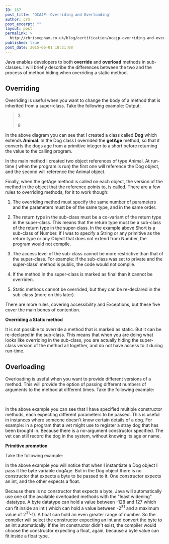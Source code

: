 ```yaml
---
ID: 167
post_title: 'OCAJP: Overriding and Overloading'
author: crm
post_excerpt: ""
layout: post
permalink: >
  http://chrismepham.co.uk/blog/certification/ocajp-overriding-and-overloading/
published: true
post_date: 2015-06-01 18:21:08
---
```

Java enables developers to both <strong>override</strong> and <strong>overload</strong> methods in sub-classes. I will briefly describe the differences between the two and the process of method hiding when overriding a static method.
<h2><strong>Overriding</strong></h2>
Overriding is useful when you want to change the body of a method that is inherited from a super-class. Take the following example:

<script src="https://gist.github.com/final60/929b367acddf1a84b497.js"></script>Output:

<blockquote>
3

9
</blockquote>

In the above diagram you can see that I created a class called <strong>Dog</strong> which extends <strong>Animal</strong>. In the Dog class I overrided the <strong>getAge</strong> method, so that it converts the dogs age from a primitive integer to a short before returning the value to the calling program.

In the main method I created two object references of type Animal. At run-time ( when the program is run) the first one will reference the Dog object, and the second will reference the Animal object.

Finally, when the getAge method is called on each object, the version of the method in the object that the reference points to, is called. There are a few rules to overriding methods, for it to work though:

1. The overriding method must specify the same number of parameters and the parameters must be of the same type, and in the same order.

2. The return type in the sub-class must be a co-variant of the return type in the super-class. This means that the return type must be a sub-class of the return type in the super-class. In the example above Short is a sub-class of Number. If I was to specify a String or any primitive as the return type or any Object that does not extend from Number, the program would not compile.

3. The access level of the sub-class cannot be more restrictive than that of the super-class. For example: if the sub-class was set to private and the super-class' method is public, the code would not compile.

4. If the method in the super-class is marked as final than it cannot be overriden.

5. Static methods cannot be overrided, but they can be re-declared in the sub-class (more on this later).

There are more rules, covering accessibility and Exceptions, but these five cover the main bones of contention.

<strong>Overriding a Static method</strong>

It is not possible to override a method that is marked as static. But it can be re-declared in the sub-class. This means that when you are doing what looks like overriding in the sub-class, you are actually hiding the super-class version of the method all together, and do not have access to it during run-time.

<h2><strong>Overloading</strong></h2>

Overloading is useful when you want to provide different versions of a method. This will provide the option of passing different numbers of arguments to the method at different times. Take the following example:<script src="https://gist.github.com/final60/971a3138b739766bd8a5.js"></script>

&nbsp;

In the above example you can see that I have specified multiple constructor methods, each expecting different parameters to be passed. This is useful in instances where someone doesn't know certain details of a dog. For example: in a program that a vet might use to register a stray dog that has been brought in. Because there is a no-argument constructor specified. The vet can still record the dog in the system, without knowing its age or name.

<strong>Primitive promotion</strong>

Take the following example:

<script src="https://gist.github.com/final60/9fc31e135cecf5ba3f86.js"></script>
In the above example you will notice that when I instantiate a Dog object I pass it the byte variable dogAge. But in the Dog object there is no constructor that expects a byte to be passed to it. One constructor expects an int, and the other expects a float.

Because there is no constructor that expects a byte, Java will automatically use one of the available overloaded methods with the "least widening"  datatype. A byte datatype can hold a value between -128 and 127 which can fit inside an int ( which can hold a value between -2<sup>31</sup> and a maximum value of 2<sup>31</sup>-1). A float can hold an even greater range of number. So the compiler will select the constructor expecting an int and convert the byte to an int automatically. If the int constructor didn't exist, the compiler would choose the constructor expecting a float, again, because a byte value can fit inside a float type.